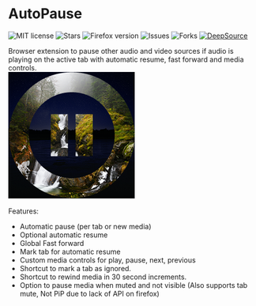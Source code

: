 # AutoPause
![MIT license](https://img.shields.io/github/license/NDevTK/AutoPause)
![Stars](https://img.shields.io/github/stars/NDevTK/AutoPause)
![Firefox version](https://img.shields.io/amo/v/autopause)
![Issues](https://img.shields.io/github/issues/NDevTK/AutoPause)
![Forks](https://img.shields.io/github/forks/NDevTK/AutoPause)
[![DeepSource](https://deepsource.io/gh/NDevTK/AutoPause.svg/?label=active+issues)](https://deepsource.io/gh/NDevTK/AutoPause/?ref=repository-badge)

Browser extension to pause other audio and video sources if audio is playing on the active tab with automatic resume, fast forward and media controls.  
![Extension icon](icon.png)

Features:
- Automatic pause (per tab or new media)
- Optional automatic resume
- Global Fast forward
- Mark tab for automatic resume
- Custom media controls for play, pause, next, previous
- Shortcut to mark a tab as ignored.
- Shortcut to rewind media in 30 second increments.
- Option to pause media when muted and not visible (Also supports tab mute, Not PiP due to lack of API on firefox)
